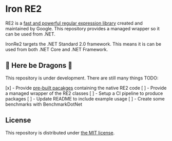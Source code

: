 # Iron RE2

RE2 is a [fast and powerful regular expression library][re2] created and
maintained by Google. This repository provides a managed wrapper so it can
be used from .NET.

IronRe2 targets the .NET Standard 2.0 framework. This means it is can be used
from both .NET Core and .NET Framework.

## 🐉 Here be Dragons 🐉

This repository is under development. There are still many things TODO:

 [x] - Provide [pre-built pacakges][batteries] containing the native RE2 code
 [ ] - Provide a managed wrapper of the RE2 classes
 [ ] - Setup a CI pipeline to produce packages
 [ ] - Update README to include example usage
 [ ] - Create some benchmarks with BenchmarkDotNet

## License

This repository is distributed under [the MIT license][mit-license].

 [re2]: https://github.com/google/re2
 [batteries]: https://github.com/crispthinking/IronRure-Batteries
 [mit-license]: https://opensource.org/licenses/MIT
